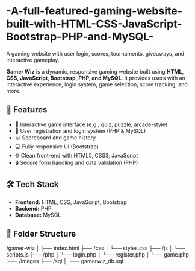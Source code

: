 # -A-full-featured-gaming-website-built-with-HTML-CSS-JavaScript-Bootstrap-PHP-and-MySQL-
A gaming website with user login, scores, tournaments, giveaways, and interactive gameplay.


**Gamer Wiz** is a dynamic, responsive gaming website built using **HTML, CSS, JavaScript, Bootstrap, PHP, and MySQL**. It provides users with an interactive experience, login system, game selection, score tracking, and more.

## 🚀 Features

- 🎯 Interactive game interface (e.g., quiz, puzzle, arcade-style)
- 👤 User registration and login system (PHP & MySQL)
- 📊 Scoreboard and game history
- 💻 Fully responsive UI (Bootstrap)
- 🌐 Clean front-end with HTML5, CSS3, JavaScript
- 🔒 Secure form handling and data validation (PHP)

## 🛠️ Tech Stack

- **Frontend:** HTML, CSS, JavaScript, Bootstrap
- **Backend:** PHP
- **Database:** MySQL

## 📂 Folder Structure

/gamer-wiz
│
├── index.html
├── /css
│ └── styles.css
├── /js
│ └── scripts.js
├── /php
│ └── login.php
│ └── register.php
│ └── game.php
├── /images
├── /sql
│ └── gamerwiz_db.sql
